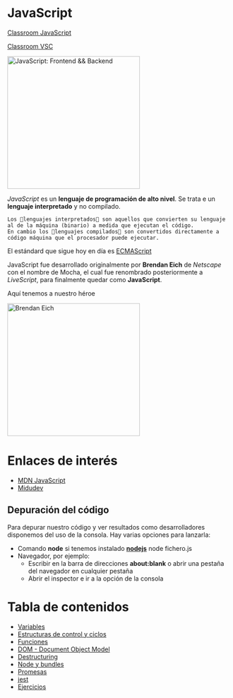 # JavaScript

[Classroom JavaScript](https://classroom.google.com/c/NTg0OTQ0Mzc5Nzg3?cjc=onnt235)

[Classroom VSC](https://classroom.google.com/c/NTg0Nzk5MTEzNTkx?cjc=kc36k4h)

<img src="./assets/js-joke.bmp" alt="JavaScript: Frontend && Backend" width="300">

_JavaScript_ es un __lenguaje de programación de alto nivel__. Se trata e un __lenguaje interpretado__ y no compilado.

```
Los 🎈lenguajes interpretados🎈 son aquellos que convierten su lenguaje al de la máquina (binario) a medida que ejecutan el código.
En cambio los 🎈lenguajes compilados🎈 son convertidos directamente a código máquina que el procesador puede ejecutar.
``` 

El estándard que sigue hoy en día es [ECMAScript](https://es.wikipedia.org/wiki/ECMAScript)

  JavaScript fue desarrollado originalmente por __Brendan Eich__ de _Netscape_ con el nombre de Mocha, el cual fue renombrado posteriormente a _LiveScript_, para finalmente quedar como __JavaScript__.

Aquí tenemos a nuestro héroe

<img  src="https://upload.wikimedia.org/wikipedia/commons/thumb/d/d1/Brendan_Eich_Mozilla_Foundation_official_photo.jpg/900px-Brendan_Eich_Mozilla_Foundation_official_photo.jpg" alt="Brendan Eich" width="300" loading="lazy">

# Enlaces de interés

- [MDN JavaScript](https://developer.mozilla.org/es/docs/Web/JavaScript/Guide)
- [Midudev](https://www.aprendejavascript.dev/)

## Depuración del código

Para depurar nuestro código y ver resultados como desarrolladores disponemos del uso de la consola. Hay varias opciones para lanzarla: 
- Comando __node__ si tenemos instalado [__nodejs__](https://nodejs.org/es)
    node fichero.js
- Navegador, por ejemplo:
    - Escribir en la barra de direcciones __about:blank__ o abrir una pestaña del navegador en cualquier pestaña
    - Abrir el inspector e ir a la opción de la consola

# Tabla de contenidos

- [Variables](variables.md)
- [Estructuras de control y ciclos](estructuras-control.md)
- [Funciones](funciones.md)
- [DOM - Document Object Model](DOM.md)
- [Destructuring](destructuring.md)
- [Node y bundles](node-bundles.md)
- [Promesas](async-await-then.md)
- [jest](jest.md)
- [Ejercicios](ejercicios.md)

